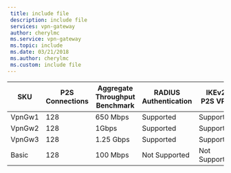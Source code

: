 ```yaml
---
 title: include file
 description: include file
 services: vpn-gateway
 author: cherylmc
 ms.service: vpn-gateway
 ms.topic: include
 ms.date: 03/21/2018
 ms.author: cherylmc
 ms.custom: include file
---
```

| **SKU** | **P2S Connections**| **Aggregate Throughput Benchmark** | **RADIUS Authentication** | **IKEv2 P2S VPN** |
|---|---|---|---| --- |
| VpnGw1 | 128 | 650 Mbps  | Supported     | Supported |
| VpnGw2 | 128 | 1Gbps     | Supported     | Supported |
| VpnGw3 | 128 | 1.25 Gbps | Supported     | Supported |
| Basic  | 128 | 100 Mbps  | Not Supported | Not Supported |